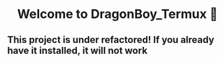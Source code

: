 <h1 align="center">Welcome to DragonBoy_Termux 👋</h1>

## This project is under refactored! If you already have it installed, it will not work
